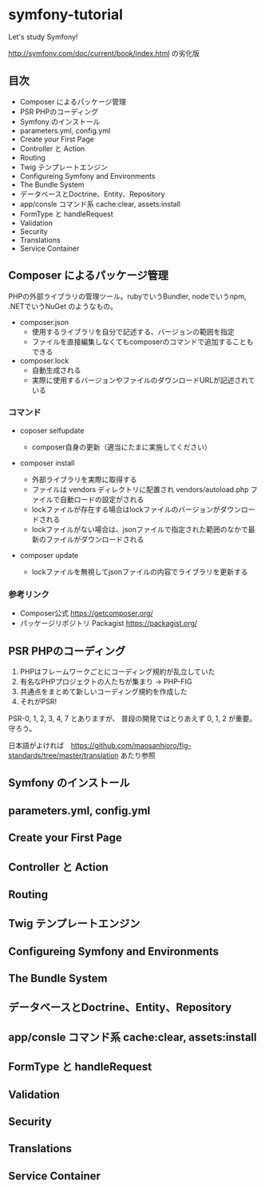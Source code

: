# symfony-tutorial

Let's study Symfony!

http://symfony.com/doc/current/book/index.html の劣化版


## 目次

- Composer によるパッケージ管理
- PSR PHPのコーディング
- Symfony のインストール
- parameters.yml, config.yml
- Create your First Page
- Controller と Action
- Routing
- Twig テンプレートエンジン
- Configureing Symfony and Environments
- The Bundle System
- データベースとDoctrine、Entity、Repository
- app/consle コマンド系 cache:clear, assets:install
- FormType と handleRequest
- Validation
- Security
- Translations
- Service Container


## Composer によるパッケージ管理

PHPの外部ライブラリの管理ツール。rubyでいうBundler, nodeでいうnpm, .NETでいうNuGet のようなもの。

- composer.json
  -  使用するライブラリを自分で記述する、バージョンの範囲を指定
  - ファイルを直接編集しなくてもcomposerのコマンドで追加することもできる
- composer.lock
  - 自動生成される
  -  実際に使用するバージョンやファイルのダウンロードURLが記述されている


### コマンド

- coposer selfupdate
  - composer自身の更新（適当にたまに実施してください）

- composer install
  - 外部ライブラリを実際に取得する
  - ファイルは vendors ディレクトリに配置され vendors/autoload.php ファイルで自動ロードの設定がされる
  - lockファイルが存在する場合はlockファイルのバージョンがダウンロードされる
  - lockファイルがない場合は、jsonファイルで指定された範囲のなかで最新のファイルがダウンロードされる
- composer update
  - lockファイルを無視してjsonファイルの内容でライブラリを更新する


### 参考リンク

- Composer公式 https://getcomposer.org/
- パッケージリポジトリ Packagist https://packagist.org/


## PSR PHPのコーディング

1. PHPはフレームワークごとにコーディング規約が乱立していた
2. 有名なPHPプロジェクトの人たちが集まり -> PHP-FIG
3. 共通点をまとめて新しいコーディング規約を作成した
4. それがPSR!

PSR-0, 1, 2, 3, 4, 7 とありますが、 普段の開発ではとりあえず 0, 1, 2 が重要。守ろう。

日本語がよければ　https://github.com/maosanhioro/fig-standards/tree/master/translation あたり参照


## Symfony のインストール




## parameters.yml, config.yml

## Create your First Page

## Controller と Action

## Routing

## Twig テンプレートエンジン

## Configureing Symfony and Environments

## The Bundle System

## データベースとDoctrine、Entity、Repository

## app/consle コマンド系 cache:clear, assets:install

## FormType と handleRequest

## Validation

## Security

## Translations

## Service Container

